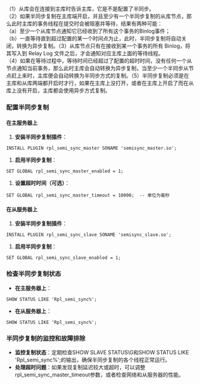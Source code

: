 （1）从库会在连接到主库时告诉主库，它是不是配置了半同步。<br />（2）如果半同步复制在主库端开启，并且至少有一个半同步复制的从库节点，那么此时主库的事务线程在提交时会被阻塞并等待，结果有两种可能：<br />（a）至少一个从库节点通知它已经收到了所有这个事务的Binlog事件；<br />（b）一直等待直到超过配置的某一个时间点为止，此时，半同步复制将自动关闭，转换为异步复制。（3）从库节点只有在接收到某一个事务的所有 Binlog，将其写入到 Relay Log 文件之后，才会通知对应主库上面的等待线程。<br />（4）如果在等待过程中，等待时间已经超过了配置的超时时间，没有任何一个从节点通知当前事务，那么此时主库会自动转换为异步复制，当至少一个半同步从节点赶上来时，主库便会自动转换为半同步方式的复制。（5）半同步复制必须是在主库和从库两端都开启时才行，如果在主库上没打开，或者在主库上开启了而在从库上没有开启，主库都会使用异步方式复制。
### 配置半同步复制
#### 在主服务器上

1. **安装半同步复制插件**：
```
INSTALL PLUGIN rpl_semi_sync_master SONAME 'semisync_master.so';
```

1. **启用半同步复制**：
```
SET GLOBAL rpl_semi_sync_master_enabled = 1;
```

1. **设置超时时间（可选）**：
```
SET GLOBAL rpl_semi_sync_master_timeout = 10000;  -- 单位为毫秒
```
#### 在从服务器上

1. **安装半同步复制插件**：
```
INSTALL PLUGIN rpl_semi_sync_slave SONAME 'semisync_slave.so';
```

1. **启用半同步复制**：
```
SET GLOBAL rpl_semi_sync_slave_enabled = 1;
```
### 检查半同步复制状态

- **在主服务器上**：
```
SHOW STATUS LIKE 'Rpl_semi_sync%';
```

- **在从服务器上**：
```
SHOW STATUS LIKE 'Rpl_semi_sync%';
```
### 半同步复制的监控和故障排除

- **监控复制状态**：定期检查SHOW SLAVE STATUS\G和SHOW STATUS LIKE 'Rpl_semi_sync%';的输出，确保半同步复制的各个线程正常运行。
- **处理超时问题**：如果发现复制延迟较大或超时，可以调整rpl_semi_sync_master_timeout参数，或者检查网络和从服务器的性能。
